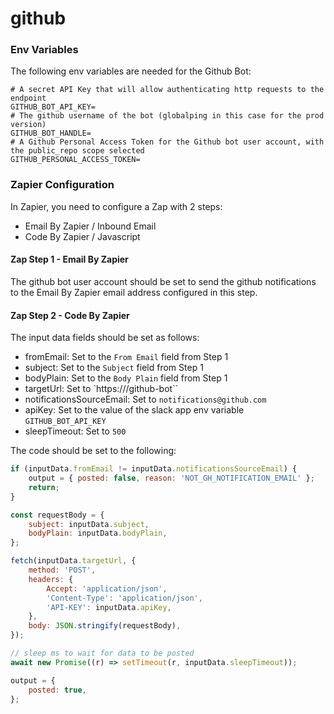 # github

### Env Variables

The following env variables are needed for the Github Bot:

```
# A secret API Key that will allow authenticating http requests to the endpoint
GITHUB_BOT_API_KEY=
# The github username of the bot (globalping in this case for the prod version)
GITHUB_BOT_HANDLE=
# A Github Personal Access Token for the Github bot user account, with the public_repo scope selected
GITHUB_PERSONAL_ACCESS_TOKEN=
```

### Zapier Configuration

In Zapier, you need to configure a Zap with 2 steps:

- Email By Zapier / Inbound Email
- Code By Zapier / Javascript

#### Zap Step 1 - Email By Zapier

The github bot user account should be set to send the github notifications to the Email By Zapier email address configured in this step.

#### Zap Step 2 - Code By Zapier

The input data fields should be set as follows:

- fromEmail: Set to the `From Email` field from Step 1
- subject: Set to the `Subject` field from Step 1
- bodyPlain: Set to the `Body Plain` field from Step 1
- targetUrl: Set to `https://<slack-app-domain>/github-bot``
- notificationsSourceEmail: Set to `notifications@github.com`
- apiKey: Set to the value of the slack app env variable `GITHUB_BOT_API_KEY`
- sleepTimeout: Set to `500`

The code should be set to the following:

```javascript
if (inputData.fromEmail != inputData.notificationsSourceEmail) {
	output = { posted: false, reason: 'NOT_GH_NOTIFICATION_EMAIL' };
	return;
}

const requestBody = {
	subject: inputData.subject,
	bodyPlain: inputData.bodyPlain,
};

fetch(inputData.targetUrl, {
	method: 'POST',
	headers: {
		Accept: 'application/json',
		'Content-Type': 'application/json',
		'API-KEY': inputData.apiKey,
	},
	body: JSON.stringify(requestBody),
});

// sleep ms to wait for data to be posted
await new Promise((r) => setTimeout(r, inputData.sleepTimeout));

output = {
	posted: true,
};
```
